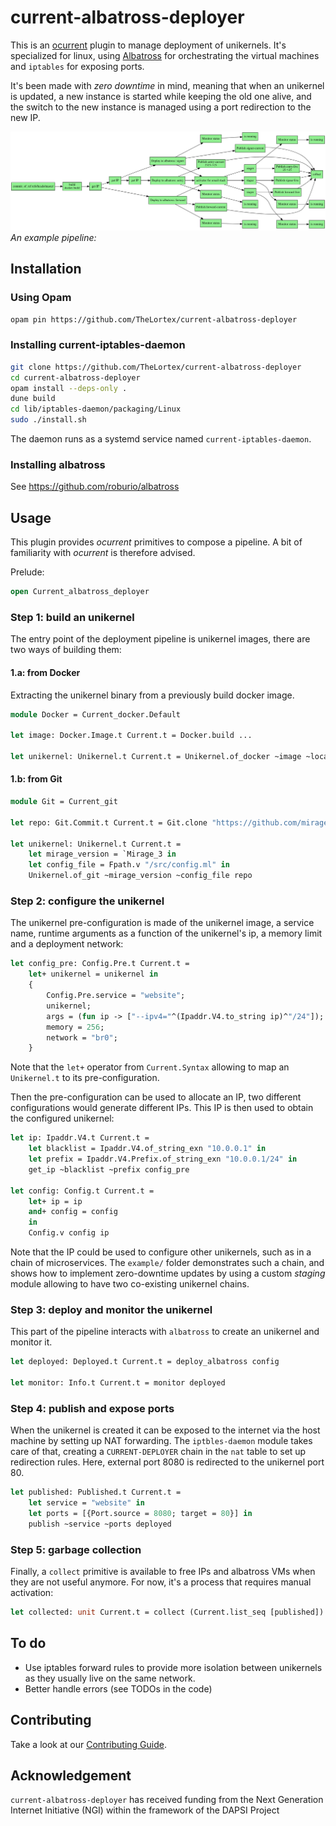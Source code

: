 # current-albatross-deployer

This is an [ocurrent](https://github.com/ocurrent/ocurrent) plugin to manage deployment of 
unikernels. It's specialized for linux, using [Albatross](https://github.com/roburio/albatross) 
for orchestrating the virtual machines and `iptables` for exposing ports.  

It's been made with _zero downtime_ in mind, meaning that when an unikernel is updated, a new 
instance is started while keeping the old one alive, and the switch to the new instance is managed
using a port redirection to the new IP.

![Screenshot](.screenshot.png)
_An example pipeline:_

## Installation

### Using Opam

```bash
opam pin https://github.com/TheLortex/current-albatross-deployer
```

### Installing current-iptables-daemon

```bash
git clone https://github.com/TheLortex/current-albatross-deployer
cd current-albatross-deployer
opam install --deps-only .
dune build
cd lib/iptables-daemon/packaging/Linux
sudo ./install.sh
```

The daemon runs as a systemd service named `current-iptables-daemon`.

### Installing albatross

See https://github.com/roburio/albatross

## Usage

This plugin provides _ocurrent_ primitives to compose a pipeline. A bit of familiarity with _ocurrent_
is therefore advised. 

Prelude:
```ocaml
open Current_albatross_deployer
```

### Step 1: build an unikernel

The entry point of the deployment pipeline is unikernel images, there are two ways of building them:

#### 1.a: from Docker

Extracting the unikernel binary from a previously build docker image.
```ocaml
module Docker = Current_docker.Default 

let image: Docker.Image.t Current.t = Docker.build ...

let unikernel: Unikernel.t Current.t = Unikernel.of_docker ~image ~location:(Fpath.v "/unikernel.hvt)
```

#### 1.b: from Git

```ocaml
module Git = Current_git

let repo: Git.Commit.t Current.t = Git.clone "https://github.com/mirage/mirage-www"

let unikernel: Unikernel.t Current.t = 
    let mirage_version = `Mirage_3 in
    let config_file = Fpath.v "/src/config.ml" in
    Unikernel.of_git ~mirage_version ~config_file repo
```

### Step 2: configure the unikernel

The unikernel pre-configuration is made of the unikernel image, a service name, runtime arguments as a function of the unikernel's ip, a memory limit and a deployment network:
```ocaml
let config_pre: Config.Pre.t Current.t = 
    let+ unikernel = unikernel in
    {
        Config.Pre.service = "website";
        unikernel;
        args = (fun ip -> ["--ipv4="^(Ipaddr.V4.to_string ip)^"/24"]);
        memory = 256;
        network = "br0";
    }
```
Note that the `let+` operator from `Current.Syntax` allowing to map an `Unikernel.t` to its pre-configuration.

Then the pre-configuration can be used to allocate an IP, two different configurations would generate different IPs. This IP is then used to obtain the configured unikernel:
```ocaml
let ip: Ipaddr.V4.t Current.t = 
    let blacklist = Ipaddr.V4.of_string_exn "10.0.0.1" in
    let prefix = Ipaddr.V4.Prefix.of_string_exn "10.0.0.1/24" in
    get_ip ~blacklist ~prefix config_pre

let config: Config.t Current.t =
    let+ ip = ip
    and+ config = config 
    in
    Config.v config ip
```
Note that the IP could be used to configure other unikernels, such as in a chain of microservices. The `example/` folder demonstrates such a chain, and shows how to implement zero-downtime updates by using a custom _staging_ module allowing to have two co-existing unikernel chains.

### Step 3: deploy and monitor the unikernel

This part of the pipeline interacts with `albatross` to create an unikernel and monitor it.

```ocaml
let deployed: Deployed.t Current.t = deploy_albatross config

let monitor: Info.t Current.t = monitor deployed
```

### Step 4: publish and expose ports

When the unikernel is created it can be exposed to the internet via the host machine by setting up NAT forwarding. The `iptbles-daemon` module takes care of that, creating a `CURRENT-DEPLOYER` chain in the `nat` table to set up redirection rules. Here, external port 8080 is redirected to the unikernel port 80. 

```ocaml
let published: Published.t Current.t = 
    let service = "website" in
    let ports = [{Port.source = 8080; target = 80}] in
    publish ~service ~ports deployed
```

### Step 5: garbage collection

Finally, a `collect` primitive is available to free IPs and albatross VMs when they are not useful anymore. For now, it's a process that requires manual activation:
```ocaml
let collected: unit Current.t = collect (Current.list_seq [published])
```

## To do

- Use iptables forward rules to provide more isolation between unikernels as they usually live on 
  the same network.
- Better handle errors (see TODOs in the code)

## Contributing

Take a look at our [Contributing Guide](CONTRIBUTING.md).

## Acknowledgement

`current-albatross-deployer` has received funding from the Next Generation Internet Initiative (NGI) within the framework of the DAPSI Project

